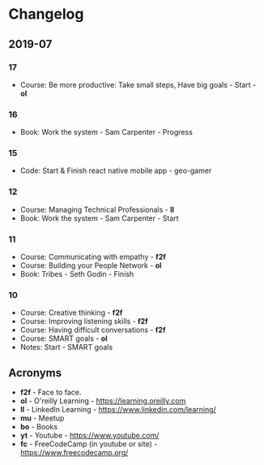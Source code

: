 # Changelog


## 2019-07

### 17
- Course: Be more productive: Take small steps, Have big goals - Start - __ol__

### 16
- Book: Work the system - Sam Carpenter - Progress

### 15
- Code: Start & Finish react native mobile app - geo-gamer 

### 12
- Course: Managing Technical Professionals - __ll__
- Book: Work the system - Sam Carpenter - Start

### 11
- Course: Communicating with empathy - __f2f__
- Course: Building your People Network - __ol__
- Book: Tribes - Seth Godin - Finish

### 10
- Course: Creative thinking - __f2f__
- Course: Improving listening skills - __f2f__
- Course: Having difficult conversations - __f2f__
- Course: SMART goals - __ol__
- Notes: Start - SMART goals

## Acronyms

* **f2f** - Face to face.
* **ol** - O'reilly Learning - https://learning.oreilly.com
* **ll** - LinkedIn Learning - https://www.linkedin.com/learning/
* **mu** - Meetup
* **bo** - Books
* **yt** - Youtube - https://www.youtube.com/
* **fc** - FreeCodeCamp (in youtube or site) - https://www.freecodecamp.org/